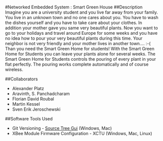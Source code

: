 #Networked Embedded System : Smart Green House
##Description
Imagine you are a university student and you live far away from your family. You live in an unknown town and no one cares about you. You have to wash the dishes yourself and you have to take care about your clothes. In addition your mother gave you same very beautiful plants. Now you want to go to your holidays and travel around Europe for some weeks and you have no idea how to pour your very beautiful plants during this time. Your neighbor is not very friendly and your mother lives in another town.... :-(
Than you need the Smart Green Home for students!
With the Smart Green Home for Students you can leave your plants alone for several weeks. The Smart Green Home for Students controls the pouring of every plant in your flat perfectly. The pouring works complete automatically and of course wireless.

##Collaborators
* Alexander Platz
* Aravinth, S. Panchadcharam
* Florian David Roubal
* Martin Kessel
* Sven Erik Jeroschewski


##Software Tools Used
* Git Versioning - [Source Tree Gui](https://www.atlassian.com/software/sourcetree) (Windows, Mac)
* XBee Module Firmware Configuration - XCTU (Windows, Mac, Linux)